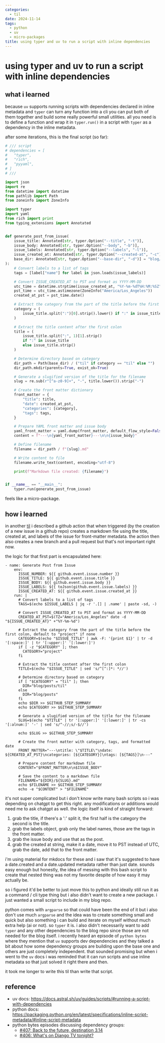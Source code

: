 ```yaml
---
categories:
  - til
date: 2024-11-14
tags:
  - python
  - uv
  - micro-packages
title: using typer and uv to run a script with inline dependencies
---
```


# using typer and uv to run a script with inline dependencies

## what i learned

because `uv` supports running scripts with dependencies declared in inline metadata and `typer` can turn any function into a cli you can put both of them together and build some really powerful small utilities. all you need is to define a function and wrap it in `typer.run()` in a script with `typer` as a dependency in the inline metadata.

after some iterations, this is the final script (so far):

```python title="issue-to-md.py"
# /// script
# dependencies = [
#   "typer",
#   "rich",
#   "pyyaml",
# ]
# ///

import json
import re
from datetime import datetime
from pathlib import Path
from zoneinfo import ZoneInfo

import typer
import yaml
from rich import print
from typing_extensions import Annotated


def generate_post_from_issue(
    issue_title: Annotated[str, typer.Option("--title", "-t")],
    issue_body: Annotated[str, typer.Option("--body", "-b")],
    issue_labels: Annotated[str, typer.Option("--labels", "-l")],
    issue_created_at: Annotated[str, typer.Option("--created-at", "-c")],
    base_dir: Annotated[str, typer.Option("--base-dir", "-d")] = "blog/posts",
):
    # Convert labels to a list of tags
    tags = [label["name"] for label in json.loads(issue_labels)]

    # Convert ISSUE_CREATED_AT to PST and format as YYYY-MM-DD
    utc_time = datetime.strptime(issue_created_at, "%Y-%m-%dT%H:%M:%SZ")
    pst_time = utc_time.astimezone(ZoneInfo("America/Los_Angeles"))
    created_at_pst = pst_time.date()

    # Extract the category from the part of the title before the first colon, default to "project" if none
    category = (
        issue_title.split(":")[0].strip().lower() if ":" in issue_title else "project"
    )

    # Extract the title content after the first colon
    title = (
        issue_title.split(":", 1)[1].strip()
        if ":" in issue_title
        else issue_title.strip()
    )

    # Determine directory based on category
    dir_path = Path(base_dir) / ("til" if category == "til" else "")
    dir_path.mkdir(parents=True, exist_ok=True)

    # Generate a slugified version of the title for the filename
    slug = re.sub(r"[^a-z0-9]+", "-", title.lower()).strip("-")

    # Create the front matter dictionary
    front_matter = {
        "title": title,
        "date": created_at_pst,
        "categories": [category],
        "tags": tags,
    }

    # Prepare YAML front matter and issue body
    yaml_front_matter = yaml.dump(front_matter, default_flow_style=False)
    content = f"---\n{yaml_front_matter}---\n\n{issue_body}"

    # Define filename
    filename = dir_path / f"{slug}.md"

    # Write content to file
    filename.write_text(content, encoding="utf-8")

    print(f"Markdown file created: {filename}")


if __name__ == "__main__":
    typer.run(generate_post_from_issue)
```

feels like a micro-package.

## how i learned

in another [til](./creating-til-posts-from-github-issues-using-github-actions.md) i described a github action that when triggered (by the creation of a new issue in a github repo) creates a markdown file using the title, created at, and labels of the issue for front-matter metadata. the action then also creates a new branch and a pull request but that's not important right now.

the logic for that first part is encapsulated here:

```shell
- name: Generate Post from Issue
    env:
      ISSUE_NUMBER: ${{ github.event.issue.number }}
      ISSUE_TITLE: ${{ github.event.issue.title }}
      ISSUE_BODY: ${{ github.event.issue.body }}
      ISSUE_LABELS: ${{ toJson(github.event.issue.labels) }}
      ISSUE_CREATED_AT: ${{ github.event.issue.created_at }}
    run: |
      # Convert labels to a list of tags
      TAGS=$(echo $ISSUE_LABELS | jq -r '.[] | .name' | paste -sd, -)

      # Convert ISSUE_CREATED_AT to PST and format as YYYY-MM-DD
      CREATED_AT_PST=$(TZ="America/Los_Angeles" date -d "${ISSUE_CREATED_AT}" +"%Y-%m-%d")

      # Extract the category from the part of the title before the first colon, default to "project" if none
      CATEGORY=$(echo "$ISSUE_TITLE" | awk -F: '{print $1}' | tr -d '[:space:]' | tr '[:upper:]' '[:lower:]')
      if [ -z "$CATEGORY" ]; then
        CATEGORY="project"
      fi

      # Extract the title content after the first colon
      TITLE=$(echo "$ISSUE_TITLE" | sed 's/^[^:]*: *//')

      # Determine directory based on category
      if [ "$CATEGORY" = "til" ]; then
        DIR="blog/posts/til"
      else
        DIR="blog/posts"
      fi
      echo $DIR >> $GITHUB_STEP_SUMMARY
      echo $CATEGORY >> $GITHUB_STEP_SUMMARY

      # Generate a slugified version of the title for the filename
      SLUG=$(echo "$TITLE" | tr '[:upper:]' '[:lower:]' | tr -cs '[:alnum:]' '-' | sed 's/^-//;s/-$//')

      echo $SLUG >> $GITHUB_STEP_SUMMARY

      # Create the front matter with category, tags, and formatted date
      FRONT_MATTER="---\ntitle: \"$TITLE\"\ndate: ${CREATED_AT_PST}\ncategories: [${CATEGORY}]\ntags: [${TAGS}]\n---"

      # Prepare content for markdown file
      CONTENT="$FRONT_MATTER\n\n$ISSUE_BODY"

      # Save the content to a markdown file
      FILENAME="${DIR}/${SLUG}.md"
      echo $FILENAME >> $GITHUB_STEP_SUMMARY
      echo -e "$CONTENT" > "$FILENAME"
```

it's not super complicated but i don't know write many bash scripts so i was depending on chatgpt to get this right. any modifications or additions would need me to ask chatgpt as well. the logic itself is kind of straight forward:

1. grab the title, if there's a ':' split it, the first half is the category the second is the title.
2. grab the labels object, grab only the label names, those are the tags in the front matter.
3. grab the issue body and use that as the post.
4. grab the created at string, make it a date, move it to PST instead of UTC, grab the date, add that to the front matter.

i'm using material for mkdocs for these and i saw that it's suggested to have a date.created and a date.updated metadata rather than just date. sounds easy enough but honestly, the idea of messing with this bash script to create that nested thing was not my favorite despite of how easy it may actually be.

so i figured it'd be better to just move this to python and ideally still run it as a command / cli type thing but i also didn't want to create a new package. i just wanted a small script to include in my blog repo.

python comes with `argparse` so that could have been the end of it but i also don't use much `argparse` and the idea was to create something small and quick but also something i can build and iterate on myself without much extra help (ai or not). so `typer` it is. i also didn't necessarily want to add `typer` and any other dependencies to the blog repo since those are not needed for the blog itself. i recently heard an episode of `python bytes` where they mention that `uv` supports dev dependencies and they talked a bit about how some dependency groups are building upon the base one and others are just completely independent. that sounded promising but when i went to the `uv` docs i was reminded that it can run scripts and use inline metadata so that just solved it right there and then.

it took me longer to write this til than write that script.

## reference

- uv docs: https://docs.astral.sh/uv/guides/scripts/#running-a-script-with-dependencies
- python docs: https://packaging.python.org/en/latest/specifications/inline-script-metadata/#inline-script-metadata
- python bytes episodes discussing dependency groups:
  - [#407: Back to the future, destination 3.14](https://pythonbytes.fm/episodes/show/407/back-to-the-future-destination-3.14)
  - [#406: What's on Django TV tonight?](https://pythonbytes.fm/episodes/show/406/whats-on-django-tv-tonight)
